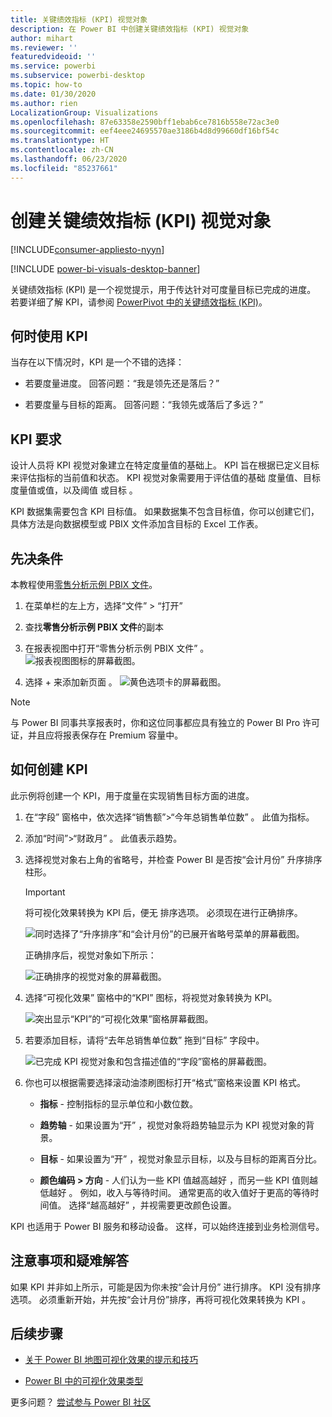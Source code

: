 ```yaml
---
title: 关键绩效指标 (KPI) 视觉对象
description: 在 Power BI 中创建关键绩效指标 (KPI) 视觉对象
author: mihart
ms.reviewer: ''
featuredvideoid: ''
ms.service: powerbi
ms.subservice: powerbi-desktop
ms.topic: how-to
ms.date: 01/30/2020
ms.author: rien
LocalizationGroup: Visualizations
ms.openlocfilehash: 87e63358e2590bff1ebab6ce7816b558e72ac3e0
ms.sourcegitcommit: eef4eee24695570ae3186b4d8d99660df16bf54c
ms.translationtype: HT
ms.contentlocale: zh-CN
ms.lasthandoff: 06/23/2020
ms.locfileid: "85237661"
---
```

# <a name="create-key-performance-indicator-kpi-visualizations"></a>创建关键绩效指标 (KPI) 视觉对象

[!INCLUDE[consumer-appliesto-nyyn](../includes/consumer-appliesto-nyyn.md)]

[!INCLUDE [power-bi-visuals-desktop-banner](../includes/power-bi-visuals-desktop-banner.md)]

关键绩效指标 (KPI) 是一个视觉提示，用于传达针对可度量目标已完成的进度。 若要详细了解 KPI，请参阅 [PowerPivot 中的关键绩效指标 (KPI)](https://support.office.com/en-us/article/Key-Performance-Indicators-KPIs-in-Power-Pivot-E653EDEF-8A21-40E4-9ECE-83A6C8C306AA)。


## <a name="when-to-use-a-kpi"></a>何时使用 KPI

当存在以下情况时，KPI 是一个不错的选择：

* 若要度量进度。 回答问题：“我是领先还是落后？”

* 若要度量与目标的距离。 回答问题：“我领先或落后了多远？”

## <a name="kpi-requirements"></a>KPI 要求

设计人员将 KPI 视觉对象建立在特定度量值的基础上。 KPI 旨在根据已定义目标来评估指标的当前值和状态。 KPI 视觉对象需要用于评估值的基础  度量值、目标  度量值或值，以及阈值  或目标  。

KPI 数据集需要包含 KPI 目标值。 如果数据集不包含目标值，你可以创建它们，具体方法是向数据模型或 PBIX 文件添加含目标的 Excel 工作表。

## <a name="prerequisites"></a>先决条件

本教程使用[零售分析示例 PBIX 文件](https://download.microsoft.com/download/9/6/D/96DDC2FF-2568-491D-AAFA-AFDD6F763AE3/Retail%20Analysis%20Sample%20PBIX.pbix)。

1. 在菜单栏的左上方，选择“文件” > “打开”  

1. 查找**零售分析示例 PBIX 文件**的副本

1. 在报表视图中打开“零售分析示例 PBIX 文件”  。 ![报表视图图标的屏幕截图。](media/power-bi-visualization-kpi/power-bi-report-view.png)

1. 选择 + 来添加新页面  。 ![黄色选项卡的屏幕截图。](media/power-bi-visualization-kpi/power-bi-yellow-tab.png)

> [!NOTE]
> 与 Power BI 同事共享报表时，你和这位同事都应具有独立的 Power BI Pro 许可证，并且应将报表保存在 Premium 容量中。    

## <a name="how-to-create-a-kpi"></a>如何创建 KPI

此示例将创建一个 KPI，用于度量在实现销售目标方面的进度。

1. 在“字段”  窗格中，依次选择“销售额”>“今年总销售单位数”  。  此值为指标。

1. 添加“时间”>“财政月”  。  此值表示趋势。

1. 选择视觉对象右上角的省略号，并检查 Power BI 是否按“会计月份”  升序排序柱形。

    > [!IMPORTANT]
    > 将可视化效果转换为 KPI 后，便无  排序选项。 必须现在进行正确排序。

    ![同时选择了“升序排序”和“会计月份”的已展开省略号菜单的屏幕截图。](media/power-bi-visualization-kpi/power-bi-ascending-by-fiscal-month.png)

    正确排序后，视觉对象如下所示：

    ![正确排序的视觉对象的屏幕截图。](media/power-bi-visualization-kpi/power-bi-chart.png)

1. 选择“可视化效果”  窗格中的“KPI”  图标，将视觉对象转换为 KPI。

    ![突出显示“KPI”的“可视化效果”窗格屏幕截图。](media/power-bi-visualization-kpi/power-bi-kpi-template.png)

1. 若要添加目标，请将“去年总销售单位数”  拖到“目标”  字段中。

    ![已完成 KPI 视觉对象和包含描述值的“字段”窗格的屏幕截图。](media/power-bi-visualization-kpi/power-bi-kpi-done.png)

1. 你也可以根据需要选择滚动油漆刷图标打开“格式”窗格来设置 KPI 格式。

    * **指标** - 控制指标的显示单位和小数位数。

    * **趋势轴** - 如果设置为“开”  ，视觉对象将趋势轴显示为 KPI 视觉对象的背景。  

    * **目标** - 如果设置为“开”  ，视觉对象显示目标，以及与目标的距离百分比。

    * **颜色编码 > 方向** - 人们认为一些 KPI 值越高越好  ，而另一些 KPI 值则越低越好  。 例如，收入与等待时间。 通常更高的收入值好于更高的等待时间值。 选择“越高越好”  ，并视需要更改颜色设置。

KPI 也适用于 Power BI 服务和移动设备。 这样，可以始终连接到业务检测信号。

## <a name="considerations-and-troubleshooting"></a>注意事项和疑难解答

如果 KPI 并非如上所示，可能是因为你未按“会计月份”  进行排序。 KPI 没有排序选项。 必须重新开始，并先按“会计月份”排序，再将可视化效果转换为 KPI   。

## <a name="next-steps"></a>后续步骤

* [关于 Power BI 地图可视化效果的提示和技巧](power-bi-map-tips-and-tricks.md)

* [Power BI 中的可视化效果类型](power-bi-visualization-types-for-reports-and-q-and-a.md)

更多问题？ [尝试参与 Power BI 社区](https://community.powerbi.com/)

